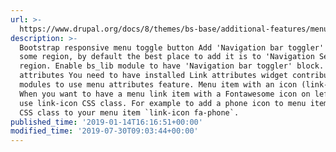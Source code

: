 ```yaml
---
url: >-
  https://www.drupal.org/docs/8/themes/bs-base/additional-features/menu-and-navigation-features
description: >-
  Bootstrap responsive menu toggle button Add 'Navigation bar toggler' block to
  some region, by default the best place to add it is to 'Navigation Second'
  region. Enable bs_lib module to have 'Navigation bar toggler' block. Menu
  attributes You need to have installed Link attributes widget contributed
  modules to use menu attributes feature. Menu item with an icon (link-icon)
  When you want to have a menu link item with a Fontawesome icon on left side
  use link-icon CSS class. For example to add a phone icon to menu item add next
  CSS class to your menu item `link-icon fa-phone`.
published_time: '2019-01-14T16:16:51+00:00'
modified_time: '2019-07-30T09:03:44+00:00'
---
```

